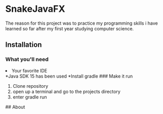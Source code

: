 # SnakeJavaFX
The reason for this project was to practice my programming skills i have learned so far after my first year studying computer science.
## Installation
### What you'll need
<li>Your favorite IDE</li>
*Java SDK 15 has been used
*Install gradle
### Make it run
<ol>
<li>Clone repository</li>
<li>open up a terminal and go to the projects directory</li>
<li>enter gradle run</li>
</ol>
## About

